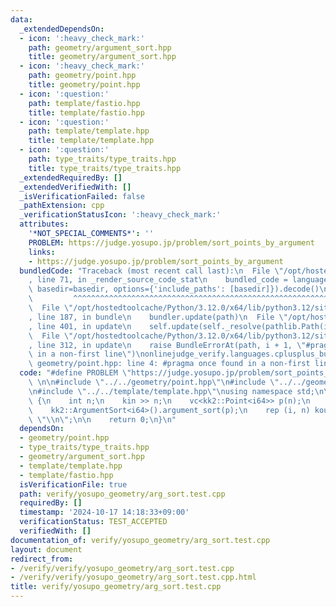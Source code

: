 ```yaml
---
data:
  _extendedDependsOn:
  - icon: ':heavy_check_mark:'
    path: geometry/argument_sort.hpp
    title: geometry/argument_sort.hpp
  - icon: ':heavy_check_mark:'
    path: geometry/point.hpp
    title: geometry/point.hpp
  - icon: ':question:'
    path: template/fastio.hpp
    title: template/fastio.hpp
  - icon: ':question:'
    path: template/template.hpp
    title: template/template.hpp
  - icon: ':question:'
    path: type_traits/type_traits.hpp
    title: type_traits/type_traits.hpp
  _extendedRequiredBy: []
  _extendedVerifiedWith: []
  _isVerificationFailed: false
  _pathExtension: cpp
  _verificationStatusIcon: ':heavy_check_mark:'
  attributes:
    '*NOT_SPECIAL_COMMENTS*': ''
    PROBLEM: https://judge.yosupo.jp/problem/sort_points_by_argument
    links:
    - https://judge.yosupo.jp/problem/sort_points_by_argument
  bundledCode: "Traceback (most recent call last):\n  File \"/opt/hostedtoolcache/Python/3.12.0/x64/lib/python3.12/site-packages/onlinejudge_verify/documentation/build.py\"\
    , line 71, in _render_source_code_stat\n    bundled_code = language.bundle(stat.path,\
    \ basedir=basedir, options={'include_paths': [basedir]}).decode()\n          \
    \         ^^^^^^^^^^^^^^^^^^^^^^^^^^^^^^^^^^^^^^^^^^^^^^^^^^^^^^^^^^^^^^^^^^^^^^^^^^^^^^^^^\n\
    \  File \"/opt/hostedtoolcache/Python/3.12.0/x64/lib/python3.12/site-packages/onlinejudge_verify/languages/cplusplus.py\"\
    , line 187, in bundle\n    bundler.update(path)\n  File \"/opt/hostedtoolcache/Python/3.12.0/x64/lib/python3.12/site-packages/onlinejudge_verify/languages/cplusplus_bundle.py\"\
    , line 401, in update\n    self.update(self._resolve(pathlib.Path(included), included_from=path))\n\
    \  File \"/opt/hostedtoolcache/Python/3.12.0/x64/lib/python3.12/site-packages/onlinejudge_verify/languages/cplusplus_bundle.py\"\
    , line 312, in update\n    raise BundleErrorAt(path, i + 1, \"#pragma once found\
    \ in a non-first line\")\nonlinejudge_verify.languages.cplusplus_bundle.BundleErrorAt:\
    \ geometry/point.hpp: line 4: #pragma once found in a non-first line\n"
  code: "#define PROBLEM \"https://judge.yosupo.jp/problem/sort_points_by_argument\"\
    \ \n\n#include \"../../geometry/point.hpp\"\n#include \"../../geometry/argument_sort.hpp\"\
    \n#include \"../../template/template.hpp\"\nusing namespace std;\n\nint main()\
    \ {\n    int n;\n    kin >> n;\n    vc<kk2::Point<i64>> p(n);\n    kin >> p;\n\
    \    kk2::ArgumentSort<i64>().argument_sort(p);\n    rep (i, n) kout << p[i] <<\
    \ \"\\n\";\n\n    return 0;\n}\n"
  dependsOn:
  - geometry/point.hpp
  - type_traits/type_traits.hpp
  - geometry/argument_sort.hpp
  - template/template.hpp
  - template/fastio.hpp
  isVerificationFile: true
  path: verify/yosupo_geometry/arg_sort.test.cpp
  requiredBy: []
  timestamp: '2024-10-17 14:18:33+09:00'
  verificationStatus: TEST_ACCEPTED
  verifiedWith: []
documentation_of: verify/yosupo_geometry/arg_sort.test.cpp
layout: document
redirect_from:
- /verify/verify/yosupo_geometry/arg_sort.test.cpp
- /verify/verify/yosupo_geometry/arg_sort.test.cpp.html
title: verify/yosupo_geometry/arg_sort.test.cpp
---
```

